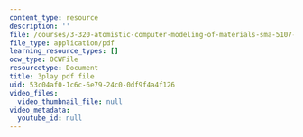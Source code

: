 ```yaml
---
content_type: resource
description: ''
file: /courses/3-320-atomistic-computer-modeling-of-materials-sma-5107-spring-2005/53c04af01c6c6e7924c00df9f4a4f126_WAc7fQ1qzAc.pdf
file_type: application/pdf
learning_resource_types: []
ocw_type: OCWFile
resourcetype: Document
title: 3play pdf file
uid: 53c04af0-1c6c-6e79-24c0-0df9f4a4f126
video_files:
  video_thumbnail_file: null
video_metadata:
  youtube_id: null
---
```

